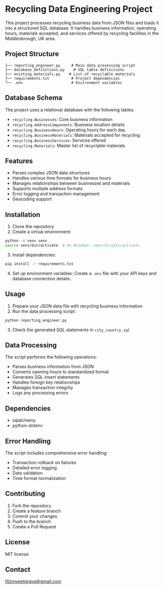 # Recycling Data Engineering Project

This project processes recycling business data from JSON files and loads it into a structured SQL database. It handles business information, operating hours, materials accepted, and services offered by recycling facilities in the Middlesbrough, UK area.

## Project Structure

```
├── reporting_engineer.py     # Main data processing script
├── database_definitions.py    # SQL table definitions
├── existing_materials.py    # List of recyclable materials
├── requirements.txt          # Project dependencies
└── .env                      # Environment variables
```

## Database Schema

The project uses a relational database with the following tables:

- `recycling.Businesses`: Core business information
- `recycling.AddressComponents`: Business location details
- `recycling.BusinessHours`: Operating hours for each day
- `recycling.BusinessMaterials`: Materials accepted for recycling
- `recycling.BusinessServices`: Services offered
- `recycling.Materials`: Master list of recyclable materials

## Features

- Parses complex JSON data structures
- Handles various time formats for business hours
- Manages relationships between businesses and materials
- Supports multiple address formats
- Error logging and transaction management
- Geocoding support

## Installation

1. Clone the repository
2. Create a virtual environment:
```bash
python -m venv venv
source venv/bin/activate  # On Windows: venv\Scripts\activate
```

3. Install dependencies:
```bash
pip install -r requirements.txt
```

4. Set up environment variables:
Create a `.env` file with your API keys and database connection details.

## Usage

1. Prepare your JSON data file with recycling business information
2. Run the data processing script:
```bash
python reporting_engineer.py
```

3. Check the generated SQL statements in `city_country.sql`

## Data Processing

The script performs the following operations:
- Parses business information from JSON
- Converts opening hours to standardized format
- Generates SQL insert statements
- Handles foreign key relationships
- Manages transaction integrity
- Logs any processing errors

## Dependencies

- sqlalchemy
- python-dotenv


## Error Handling

The script includes comprehensive error handling:
- Transaction rollback on failures
- Detailed error logging
- Data validation
- Time format normalization

## Contributing

1. Fork the repository
2. Create a feature branch
3. Commit your changes
4. Push to the branch
5. Create a Pull Request

## License

MIT license

## Contact

fitzroypetgrave@gmail.com
